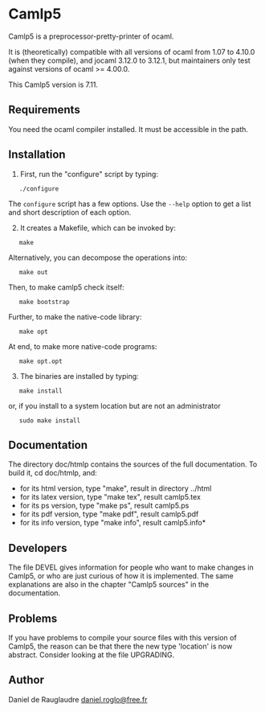 # Camlp5

Camlp5 is a preprocessor-pretty-printer of ocaml.

It is (theoretically) compatible with all versions of ocaml from 1.07
to 4.10.0 (when they compile), and jocaml 3.12.0 to 3.12.1, but
maintainers only test against versions of ocaml >= 4.00.0.

This Camlp5 version is 7.11.

## Requirements

You need the ocaml compiler installed. It must be accessible in the path.

## Installation

1) First, run the "configure" script by typing:
```shell
   ./configure
```
The `configure` script has a few options. Use the `--help` option to get a
list and short description of each option.

2) It creates a Makefile, which can be invoked by:
```shell
   make
```

Alternatively, you can decompose the operations into:
```shell
   make out
```
Then, to make camlp5 check itself:
```shell
   make bootstrap
```
Further, to make the native-code library:
```shell
   make opt
```
At end, to make more native-code programs:
```shell
   make opt.opt
```

3) The binaries are installed by typing:
```shell
   make install
```
or, if you install to a system location but are not an administrator
```
   sudo make install
```

## Documentation

The directory doc/htmlp contains the sources of the full documentation.
To build it, cd doc/htmlp, and:
* for its html version, type "make", result in directory ../html
* for its latex version, type "make tex", result camlp5.tex
* for its ps version, type "make ps", result camlp5.ps
* for its pdf version, type "make pdf", result camlp5.pdf
* for its info version, type "make info", result camlp5.info*

## Developers

The file DEVEL gives information for people who want to make changes
in Camlp5, or who are just curious of how it is implemented. The same
explanations are also in the chapter "Camlp5 sources" in the documentation.

## Problems

If you have problems to compile your source files with this version of
Camlp5, the reason can be that there the new type 'location' is now
abstract. Consider looking at the file UPGRADING.

## Author

Daniel de Rauglaudre <daniel.roglo@free.fr>
